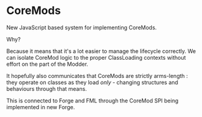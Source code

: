 # CoreMods

New JavaScript based system for implementing CoreMods.

Why?

Because it means that it's a lot easier to manage the lifecycle correctly. We can isolate
CoreMod logic to the proper ClassLoading contexts without effort on the part of the Modder.

It hopefully also communicates that CoreMods are strictly arms-length : they operate on 
classes as they load _only_ - changing structures and behaviours through that means.

This is connected to Forge and FML through the CoreMod SPI being implemented in new Forge. 
